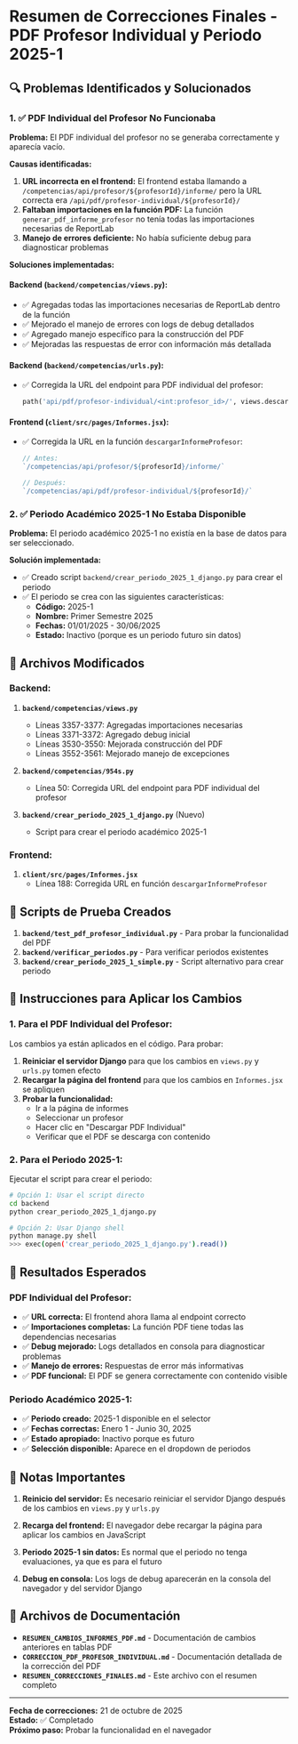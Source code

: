 # Resumen de Correcciones Finales - PDF Profesor Individual y Periodo 2025-1

## 🔍 Problemas Identificados y Solucionados

### 1. ✅ **PDF Individual del Profesor No Funcionaba**

**Problema:** El PDF individual del profesor no se generaba correctamente y aparecía vacío.

**Causas identificadas:**
1. **URL incorrecta en el frontend:** El frontend estaba llamando a `/competencias/api/profesor/${profesorId}/informe/` pero la URL correcta era `/api/pdf/profesor-individual/${profesorId}/`
2. **Faltaban importaciones en la función PDF:** La función `generar_pdf_informe_profesor` no tenía todas las importaciones necesarias de ReportLab
3. **Manejo de errores deficiente:** No había suficiente debug para diagnosticar problemas

**Soluciones implementadas:**

#### **Backend (`backend/competencias/views.py`):**
- ✅ Agregadas todas las importaciones necesarias de ReportLab dentro de la función
- ✅ Mejorado el manejo de errores con logs de debug detallados
- ✅ Agregado manejo específico para la construcción del PDF
- ✅ Mejoradas las respuestas de error con información más detallada

#### **Backend (`backend/competencias/urls.py`):**
- ✅ Corregida la URL del endpoint para PDF individual del profesor:
  ```python
  path('api/pdf/profesor-individual/<int:profesor_id>/', views.descargar_informe_profesor_individual, name='descargar_informe_profesor_individual')
  ```

#### **Frontend (`client/src/pages/Informes.jsx`):**
- ✅ Corregida la URL en la función `descargarInformeProfesor`:
  ```javascript
  // Antes:
  `/competencias/api/profesor/${profesorId}/informe/`
  
  // Después:
  `/competencias/api/pdf/profesor-individual/${profesorId}/`
  ```

### 2. ✅ **Periodo Académico 2025-1 No Estaba Disponible**

**Problema:** El periodo académico 2025-1 no existía en la base de datos para ser seleccionado.

**Solución implementada:**
- ✅ Creado script `backend/crear_periodo_2025_1_django.py` para crear el periodo
- ✅ El periodo se crea con las siguientes características:
  - **Código:** 2025-1
  - **Nombre:** Primer Semestre 2025
  - **Fechas:** 01/01/2025 - 30/06/2025
  - **Estado:** Inactivo (porque es un periodo futuro sin datos)

## 📁 Archivos Modificados

### **Backend:**
1. **`backend/competencias/views.py`**
   - Líneas 3357-3377: Agregadas importaciones necesarias
   - Líneas 3371-3372: Agregado debug inicial
   - Líneas 3530-3550: Mejorada construcción del PDF
   - Líneas 3552-3561: Mejorado manejo de excepciones

2. **`backend/competencias/954s.py`**
   - Línea 50: Corregida URL del endpoint para PDF individual del profesor

3. **`backend/crear_periodo_2025_1_django.py`** (Nuevo)
   - Script para crear el periodo académico 2025-1

### **Frontend:**
1. **`client/src/pages/Informes.jsx`**
   - Línea 188: Corregida URL en función `descargarInformeProfesor`

## 🧪 Scripts de Prueba Creados

1. **`backend/test_pdf_profesor_individual.py`** - Para probar la funcionalidad del PDF
2. **`backend/verificar_periodos.py`** - Para verificar periodos existentes
3. **`backend/crear_periodo_2025_1_simple.py`** - Script alternativo para crear periodo

## 🔧 Instrucciones para Aplicar los Cambios

### **1. Para el PDF Individual del Profesor:**
Los cambios ya están aplicados en el código. Para probar:

1. **Reiniciar el servidor Django** para que los cambios en `views.py` y `urls.py` tomen efecto
2. **Recargar la página del frontend** para que los cambios en `Informes.jsx` se apliquen
3. **Probar la funcionalidad:**
   - Ir a la página de informes
   - Seleccionar un profesor
   - Hacer clic en "Descargar PDF Individual"
   - Verificar que el PDF se descarga con contenido

### **2. Para el Periodo 2025-1:**
Ejecutar el script para crear el periodo:

```bash
# Opción 1: Usar el script directo
cd backend
python crear_periodo_2025_1_django.py

# Opción 2: Usar Django shell
python manage.py shell
>>> exec(open('crear_periodo_2025_1_django.py').read())
```

## 🎯 Resultados Esperados

### **PDF Individual del Profesor:**
- ✅ **URL correcta:** El frontend ahora llama al endpoint correcto
- ✅ **Importaciones completas:** La función PDF tiene todas las dependencias necesarias
- ✅ **Debug mejorado:** Logs detallados en consola para diagnosticar problemas
- ✅ **Manejo de errores:** Respuestas de error más informativas
- ✅ **PDF funcional:** El PDF se genera correctamente con contenido visible

### **Periodo Académico 2025-1:**
- ✅ **Periodo creado:** 2025-1 disponible en el selector
- ✅ **Fechas correctas:** Enero 1 - Junio 30, 2025
- ✅ **Estado apropiado:** Inactivo porque es futuro
- ✅ **Selección disponible:** Aparece en el dropdown de periodos

## 🚨 Notas Importantes

1. **Reinicio del servidor:** Es necesario reiniciar el servidor Django después de los cambios en `views.py` y `urls.py`

2. **Recarga del frontend:** El navegador debe recargar la página para aplicar los cambios en JavaScript

3. **Periodo 2025-1 sin datos:** Es normal que el periodo no tenga evaluaciones, ya que es para el futuro

4. **Debug en consola:** Los logs de debug aparecerán en la consola del navegador y del servidor Django

## 📝 Archivos de Documentación

- **`RESUMEN_CAMBIOS_INFORMES_PDF.md`** - Documentación de cambios anteriores en tablas PDF
- **`CORRECCION_PDF_PROFESOR_INDIVIDUAL.md`** - Documentación detallada de la corrección del PDF
- **`RESUMEN_CORRECCIONES_FINALES.md`** - Este archivo con el resumen completo

---

**Fecha de correcciones:** 21 de octubre de 2025  
**Estado:** ✅ Completado  
**Próximo paso:** Probar la funcionalidad en el navegador
